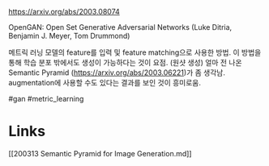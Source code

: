 https://arxiv.org/abs/2003.08074

OpenGAN: Open Set Generative Adversarial Networks (Luke Ditria, Benjamin J. Meyer, Tom Drummond)

메트릭 러닝 모델의 feature를 입력 및 feature matching으로 사용한 방법. 이 방법을 통해 학습 분포 밖에서도 생성이 가능하다는 것이 요점. (원샷 생성) 얼마 전 나온 Semantic Pyramid (https://arxiv.org/abs/2003.06221)가 좀 생각남. augmentation에 사용할 수도 있다는 결과를 보인 것이 흥미로움.

#gan #metric_learning

# Links

[[200313 Semantic Pyramid for Image Generation.md]]